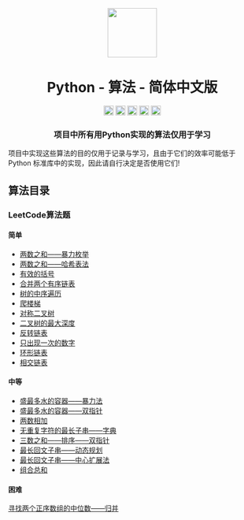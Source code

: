 <div align="center">
<!-- Title: -->
  <a href="https://github.com/TheAlgorithm-SimpleChinese/">
    <img src="https://my-git-hub-1302050737.cos.ap-beijing.myqcloud.com/Profile/plane-1828996.svg" height="100">
  </a>
    <h1><a">Python - 算法</a> - 简体中文版</h1>
<!-- Labels: -->
  <!-- First row: -->
  <a>
    <img src="https://img.shields.io/github/license/hopetree/izone" height="20" alt="Github Ready-to-Code">
  </a>
  <a>
    <img src="https://img.shields.io/pypi/pyversions/Django" height="20" alt="Contributions Welcome">
  </a>
  <a>
    <img src="https://my-git-hub-1302050737.cos.ap-beijing.myqcloud.com/Profile/donate.svg" height="20" alt="Donate">
  </a>
  <img src="https://img.shields.io/github/repo-size/TheAlgorithms/Python.svg?label=Repo%20size&style=flat-square" height="20">
   </a>
  <a>
    <img src="https://img.shields.io/badge/Chat-Gitter-ff69b4.svg?label=Chat&logo=gitter&style=flat-square" height="20" alt="Gitter chat">
  </a>
  <!-- Second row: -->
  <br>
<!-- Short description: -->
  <h3>项目中所有用Python实现的算法仅用于学习</h3>
</div>


项目中实现这些算法的目的仅用于记录与学习，且由于它们的效率可能低于 Python 标准库中的实现，因此请自行决定是否使用它们!

## 算法目录

### LeetCode算法题

#### 简单

* [两数之和——暴力枚举](https://github.com/TheAlgorithm-SimpleChinese/Python/blob/main/LeetCode算法题/简单/两数之和_暴力枚举.py)
* [两数之和——哈希表法](https://github.com/TheAlgorithm-SimpleChinese/Python/blob/main/LeetCode算法题/简单/两数之和_哈希表法.py)
* [有效的括号](https://github.com/TheAlgorithm-SimpleChinese/Python/blob/main/LeetCode算法题/简单/有效的括号.py)
* [合并两个有序链表](https://github.com/TheAlgorithm-SimpleChinese/Python/blob/main/LeetCode算法题/简单/合并两个有序链表.py)
* [树的中序遍历](https://github.com/TheAlgorithm-SimpleChinese/Python/blob/main/LeetCode算法题/简单/树的中序遍历.py)
* [爬楼梯](https://github.com/TheAlgorithm-SimpleChinese/Python/blob/main/LeetCode算法题/简单/爬楼梯.py)
* [对称二叉树](https://github.com/TheAlgorithm-SimpleChinese/Python/blob/main/LeetCode算法题/简单/对称二叉树.py)
* [二叉树的最大深度](https://github.com/TheAlgorithm-SimpleChinese/Python/blob/main/LeetCode算法题/简单/二叉树的最大深度.py)
* [反转链表](https://github.com/TheAlgorithm-SimpleChinese/Python/blob/main/LeetCode算法题/简单/反转链表.py)
* [只出现一次的数字](https://github.com/TheAlgorithm-SimpleChinese/Python/blob/main/LeetCode算法题/简单/只出现一次的数字.py)
* [环形链表](https://github.com/TheAlgorithm-SimpleChinese/Python/blob/main/LeetCode算法题/简单/环形链表.py)
* [相交链表](https://github.com/TheAlgorithm-SimpleChinese/Python/blob/main/LeetCode算法题/简单/相交链表.py)

#### 中等

* [盛最多水的容器——暴力法](https://github.com/TheAlgorithm-SimpleChinese/Python/blob/main/LeetCode算法题/中等/盛最多水的容器_暴力法.py)
* [盛最多水的容器——双指针](https://github.com/TheAlgorithm-SimpleChinese/Python/blob/main/LeetCode算法题/中等/盛最多水的容器_双指针.py)
* [两数相加](https://github.com/TheAlgorithm-SimpleChinese/Python/blob/main/LeetCode算法题/中等/两数相加.py)
* [无重复字符的最长子串——字典](https://github.com/TheAlgorithm-SimpleChinese/Python/blob/main/LeetCode算法题/中等/无重复字符的最长子串_字典.py)
* [三数之和——排序——双指针](https://github.com/TheAlgorithm-SimpleChinese/Python/blob/main/LeetCode算法题/中等/三数之和_排序_双指针.py)
* [最长回文子串——动态规划](https://github.com/TheAlgorithm-SimpleChinese/Python/blob/main/LeetCode算法题/中等/最长回文子串_动态规划.py)
* [最长回文子串——中心扩展法](https://github.com/TheAlgorithm-SimpleChinese/Python/blob/main/LeetCode算法题/中等/最长回文子串_中心扩展法.py)
* [组合总和](https://github.com/TheAlgorithm-SimpleChinese/Python/blob/main/LeetCode算法题/中等/组合总和.py)

#### 困难

[寻找两个正序数组的中位数——归并](https://github.com/TheAlgorithm-SimpleChinese/Python/blob/main/LeetCode算法题/困难/寻找两个正序数组的中位数_归并.py)








